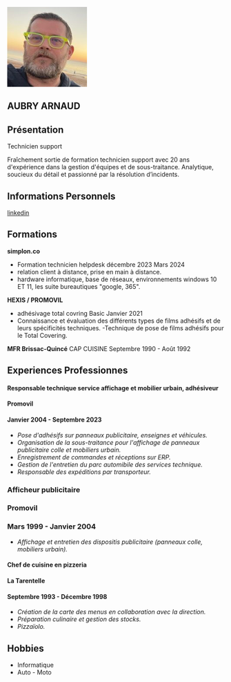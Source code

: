 ![photo](https://github.com/ArnaudAubry49/CV/blob/main/IMG_1207%20(2).jpg)

 ## **AUBRY ARNAUD**

 
## **Présentation**


 Technicien support

 Fraîchement sortie de formation technicien support avec 20 ans
d'expérience dans la gestion d'équipes et de sous-traitance. Analytique,
soucieux du détail et passionné par la résolution d’incidents.


## **Informations Personnels**

 [linkedin](https://www.linkedin.com/in/aubryarnaud?lipi=urn%3Ali%3Apage%3Ad_flagship3_profile_view_base_contact_details%3BRi8yt9A1RpmROojifDOy6A%3D%3D)


## **Formations**


 **simplon.co**

- Formation technicien helpdesk
décembre 2023 Mars 2024
- relation client à distance, prise en main à
distance.
- hardware informatique, base de réseaux,
environnements windows 10 ET 11, les suite
bureautiques "google, 365".

**HEXIS / PROMOVIL**

- adhésivage total covring Basic
Janvier 2021
- Connaissance et évaluation des différents types de films adhésifs et
de leurs spécificités techniques.
-Technique de pose de films adhésifs pour le Total Covering. 

 **MFR Brissac-Quincé**
CAP CUISINE
Septembre 1990 - Août 1992

## **Experiences Professionnes**

#### **Responsable technique service affichage et mobilier urbain, adhésiveur**
#### **Promovil**
#### **Janvier 2004 - Septembre 2023**
 - _Pose d'adhésifs sur panneaux publicitaire, enseignes et véhicules._
 - _Organisation de la sous-traitance pour l'affichage de panneaux publicitaire colle et mobiliers urbain._
 - _Enregistrement de commandes et réceptions sur ERP._
 - _Gestion de l'entretien du parc automibile des services technique._
 - _Responsable des expéditions par transporteur._

### **Afficheur publicitaire**
### **Promovil**
### **Mars 1999 - Janvier 2004**

 - _Affichage et entretien des dispositis publicitaire (panneaux colle, mobiliers urbain)._

#### **Chef de cuisine en pizzeria**
#### **La Tarentelle**
#### **Septembre 1993 - Décembre 1998**

 - _Création de la carte des menus en collaboration avec la direction._
 - _Préparation culinaire et gestion des stocks._
 - _Pizzaïolo._

## **Hobbies**

 - Informatique
 - Auto - Moto
